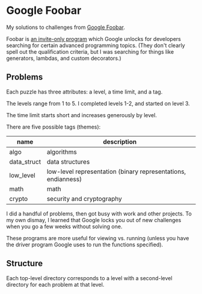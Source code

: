 # Google Foobar

My solutions to challenges from [Google Foobar](http://www.google.com/foobar/).

Foobar is [an invite-only
program](https://news.ycombinator.com/item?id=8588080) which Google unlocks
for developers searching for certain advanced programming topics. (They don't
clearly spell out the qualification criteria, but I was searching for things
like generators, lambdas, and custom decorators.)

## Problems

Each puzzle has three attributes: a level, a time limit, and a tag.

The levels range from 1 to 5.  I completed levels 1-2, and started on level 3.

The time limit starts short and increases generously by level.

There are five possible tags (themes):

name        | description
----------- | -----------
algo        | algorithms
data_struct | data structures
low_level   | low-level representation (binary representations, endianness)
math        | math
crypto      | security and cryptography

I did a handful of problems, then got busy with work and other projects. To my
own dismay, I learned that Google locks you out of new challenges when you go
a few weeks without solving one.

These programs are more useful for viewing vs. running (unless you have the
driver program Google uses to run the functions specified).

## Structure

Each top-level directory corresponds to a level with a second-level directory
for each problem at that level.
